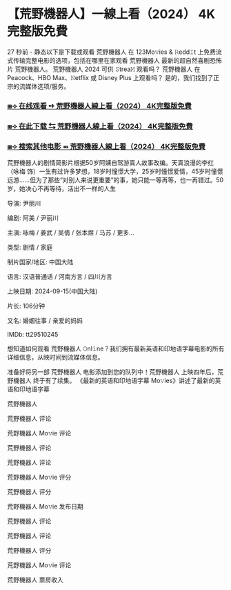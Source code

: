 # 【荒野機器人】一線上看（2024） 4K完整版免費

27 秒前 - 静态以下是下载或观看 荒野機器人 在 123Mo𝚟ies & 𝚁edd𝙸t 上免费流式传输完整电影的选项，包括在哪里在家观看 荒野機器人 最新的超自然喜剧恐怖片 荒野機器人。 荒野機器人 2024 可供 𝚂trea𝙼 观看吗？ 荒野機器人 在 Peacock、HBO Max、𝙽etflix 或 Disney Plus 上观看吗？ 是的，我们找到了正宗的流媒体选项/服务。

<h3><a href="https://t.co/XfFxdoYlYn">⧆⟢ 在线观看 ➺ 荒野機器人線上看（2024） 4K完整版免費</a></h3>

<h3><a href="https://t.co/XfFxdoYlYn">⧆⟢ 在此下载 ⇆ 荒野機器人線上看（2024） 4K完整版免費</a></h3>

<h3><a href="https://t.co/XfFxdoYlYn">⧆⟢ 搜索其他电影 ⇴ 荒野機器人線上看（2024） 4K完整版免費</a></h3>

荒野機器人的剧情简影片根据50岁阿姨自驾游真人故事改编。天真浪漫的李红（咏梅 饰）一生有过许多梦想，18岁时憧憬大学，25岁时憧憬爱情，45岁时憧憬远游……但为了那些“对别人来说更重要”的事，她只能一等再等，也一再错过。50岁，她决心不再等待，活出不一样的人生

导演: 尹丽川

编剧: 阿美 / 尹丽川

主演: 咏梅 / 姜武 / 吴倩 / 张本煜 / 马苏 / 更多...

类型: 剧情 / 家庭

制片国家/地区: 中国大陆

语言: 汉语普通话 / 河南方言 / 四川方言

上映日期: 2024-09-15(中国大陆)

片长: 106分钟

又名: 婚姻往事 / 亲爱的妈妈

IMDb: tt29510245

想知道如何观看 荒野機器人 𝙾nl𝚒ne？我们拥有最新英语和印地语字幕电影的所有详细信息，从映时间到流媒体信息。

准备好将另一部 荒野機器人 电影添加到您的队列中！荒野機器人 上映四年后，荒野機器人 终于有了续集。 《最新的英语和印地语字幕 Mo𝚟ies》讲述了最新的英语和印地语字幕

荒野機器人

荒野機器人 评论

荒野機器人 Mo𝚟ie 评论

荒野機器人 评论

荒野機器人 评论

荒野機器人 Mo𝚟ie 评分

荒野機器人 评分

荒野機器人 Mo𝚟ie 发布日期

荒野機器人 评论

荒野機器人 评论

荒野機器人 评分

荒野機器人 Mo𝚟ie 评论

荒野機器人 票房收入
